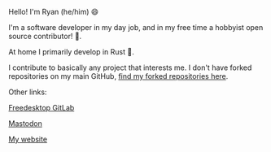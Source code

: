 Hello! I'm Ryan (he/him) 😄


I'm a software developer in my day job, and in my free time a hobbyist open source contributor! 🌃.


At home I primarily develop in Rust 🦀.


I contribute to basically any project that interests me. I don't have forked repositories on my main GitHub, [find my forked repositories here](https://github.com/ryanabx-contrib).


Other links:

[Freedesktop GitLab](https://gitlab.freedesktop.org/ryanabx)

<a rel="me" href="https://mastodon.social/@ryanabx">Mastodon</a>

[My website](https://ryanabx.github.io)
